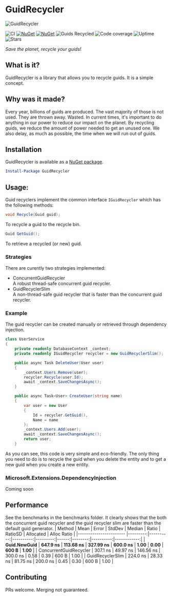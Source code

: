 GuidRecycler
=======

![GuidRecycler](https://raw.githubusercontent.com/Tvde1/GuidRecycler/main/icon.png "GuidRecycler")

![CI](https://github.com/Tvde1/GuidRecycler/workflows/CI/badge.svg)
[![NuGet](https://img.shields.io/nuget/dt/GuidRecycler.svg)](https://www.nuget.org/packages/GuidRecycler)
[![NuGet](https://img.shields.io/nuget/vpre/GuidRecycler.svg)](https://www.nuget.org/packages/GuidRecycler)
![Guids Recycled](https://img.shields.io/badge/guids%20recycled-61k-blue)
![Code coverage](https://img.shields.io/badge/code%20coverage-59%25-yellow)
![Uptime](https://img.shields.io/badge/uptime-100%25-green)
![Stars](https://img.shields.io/github/stars/Tvde1/GuidRecycler)

*Save the planet, recycle your guids!*

## What is it?
GuidRecycler is a library that allows you to recycle guids. It is a simple concept.

## Why was it made?
Every year, billions of guids are produced. The vast majority of those is not used. They are thrown away. Wasted. In current times, it's important to do anything in our power to reduce our impact on the planet. By recycling guids, we reduce the amount of power needed to get an unused one. We also delay, as much as possible, the time when we will run out of guids.

## Installation
GuidRecycler is available as a [NuGet package](https://www.nuget.org/packages/GuidRecycler/).
```powershell
Install-Package GuidRecycler
```

## Usage:
Guid recyclers implement the common interface `IGuidRecycler` which has the following methods:

```csharp
void Recycle(Guid guid);
```
To recycle a guid to the recycle bin.

```csharp
Guid GetGuid();
```
To retrieve a recycled (or new) guid.

### Strategies
There are curently two strategies implemented:
- ConcurrentGuidRecycler  
  A robust thread-safe concurrent guid recycler.
- GuidRecyclerSlim  
  A non-thread-safe guid recycler that is faster than the concurrent guid recycler.

### Example
The guid recycler can be created manually or retrieved through dependency injection.
```csharp
class UserService
{
    private readonly DatabaseContext _context;
    private readonly IGuidRecycler recycler = new GuidRecyclerSlim();

    public async Task DeleteUser(User user)
    {
        _context.Users.Remove(user);
        recycler.Recycle(user.Id);
        await _context.SaveChangesAsync();
    }

    public async Task<User> CreateUser(string name)
    {
        var user = new User
        {
            Id = recycler.GetGuid(),
            Name = name
        };
        _context.Users.Add(user);
        await _context.SaveChangesAsync();
        return user;
    }
```
As you can see, this code is very simple and eco-friendly. The only thing you need to do is to recycle the guid when you delete the entity and to get a new guid when you create a new entity.

### Microsoft.Extensions.DependencyInjection
Coming soon

## Performance
See the benchmarks in the benchmarks folder. It clearly shows that the both the concurrent guid recycler and the guid recycler slim are faster than the default guid generator.
|                 Method |     Mean |     Error |    StdDev |   Median | Ratio | RatioSD | Allocated | Alloc Ratio |
|----------------------- |---------:|----------:|----------:|---------:|------:|--------:|----------:|------------:|
|           **Guid.NewGuid** | **647.9 ns** | **113.68 ns** | **327.99 ns** | **600.0 ns** |  **1.00** |    **0.00** |     **600 B** |        **1.00** |
| ConcurrentGuidRecycler | 307.1 ns |  49.97 ns | 146.56 ns | 300.0 ns |  0.58 |    0.39 |     600 B |        1.00 |
|       GuidRecyclerSlim | 224.0 ns |  28.33 ns |  81.75 ns | 200.0 ns |  0.45 |    0.30 |     600 B |        1.00 |

## Contributing
PRs welcome. Merging not guaranteed.
